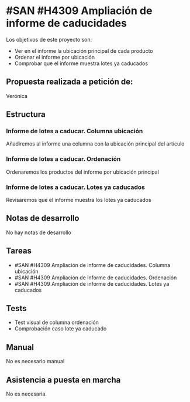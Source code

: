 # #SAN #H4309 Ampliación de informe de caducidades

Los objetivos de este proyecto son:
+ Ver en el informe la ubicación principal de cada producto
+ Ordenar el informe por ubicación
+ Comprobar que el informe muestra lotes ya caducados

## Propuesta realizada a petición de:
Verónica

## Estructura

### Informe de lotes a caducar. Columna ubicación
Añadiremos al informe una columna con la ubicación principal del artículo

### Informe de lotes a caducar. Ordenación
Ordenaremos los productos del informe por ubicación principal

### Informe de lotes a caducar. Lotes ya caducados
Revisaremos que el informe muestra los lotes ya caducados

## Notas de desarrollo
No hay notas de desarrollo

## Tareas
* #SAN #H4309 Ampliación de informe de caducidades. Columna ubicación
* #SAN #H4309 Ampliación de informe de caducidades. Ordenación
* #SAN #H4309 Ampliación de informe de caducidades. Lotes ya caducados

## Tests
+ Test visual de columna ordenación
+ Comprobación caso lote ya caducado

## Manual
No es necesario manual

## Asistencia a puesta en marcha
No es necesaria.
